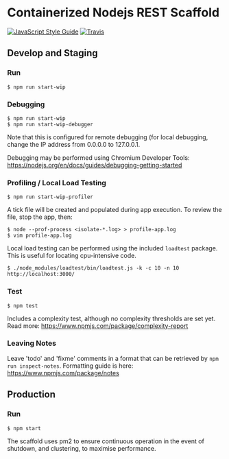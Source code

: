 # Containerized Nodejs REST Scaffold
[![JavaScript Style Guide](https://img.shields.io/badge/code_style-standard-brightgreen.svg)](https://standardjs.com)
[![Travis](https://travis-ci.org/bjvickers/base.svg?branch=master)](https://travis-ci.org/bjvickers/base)

## Develop and Staging
### Run
```
$ npm run start-wip   
```

### Debugging
```
$ npm run start-wip   
$ npm run start-wip-debugger   
```

Note that this is configured for remote debugging (for local debugging,
change the IP address from 0.0.0.0 to 127.0.0.1. 

Debugging may be performed using Chromium Developer Tools:
https://nodejs.org/en/docs/guides/debugging-getting-started

### Profiling / Local Load Testing
```
$ npm run start-wip-profiler   
```

A tick file will be created and populated during app execution.
To review the file, stop the app, then:
```
$ node --prof-process <isolate-*.log> > profile-app.log
$ vim profile-app.log   
```

Local load testing can be performed using the included `loadtest` package.
This is useful for locating cpu-intensive code.
```
$ ./node_modules/loadtest/bin/loadtest.js -k -c 10 -n 10 http://localhost:3000/
```

### Test
```
$ npm test   
```
Includes a complexity test, although no complexity thresholds are set yet.
Read more: https://www.npmjs.com/package/complexity-report


### Leaving Notes
Leave 'todo' and 'fixme' comments in a format that can be retrieved by
`npm run inspect-notes`. Formatting guide is here: https://www.npmjs.com/package/notes



## Production
### Run
```
$ npm start   
```

The scaffold uses pm2 to ensure continuous operation in the event of shutdown, 
and clustering, to maximise performance.
